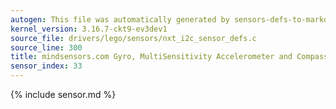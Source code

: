 ```yaml
---
autogen: This file was automatically generated by sensors-defs-to-markdown.py
kernel_version: 3.16.7-ckt9-ev3dev1
source_file: drivers/lego/sensors/nxt_i2c_sensor_defs.c
source_line: 300
title: mindsensors.com Gyro, MultiSensitivity Accelerometer and Compass (AbsoluteIMU(-A/C/G))
sensor_index: 33
---
```


{% include sensor.md %}
